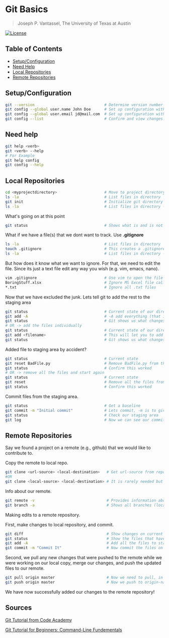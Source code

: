 # Git Basics

> Joseph P. Vantassel, The University of Texas at Austin

[![License](https://img.shields.io/badge/license-CC--By--SA--4.0-brightgreen.svg)](https://github.com/jpvantassel/git-course/blob/master/Licence.md)

## Table of Contents

- [Setup/Configuration](#Setup/Configuration)
- [Need Help](#Need-Help)
- [Local Repositories](#Local-Repositories)
- [Remote Repositories](#Remote-Repositories)

## Setup/Configuration

```bash
git --version                               # Determine version number
git config --global user.name John Doe      # Set up configuration with name
git config --global user.email jd@mail.com  # Set up configuration with email
git config --list                           # Confirm and view changes
```

## Need help

```bash
git help <verb>
git <verb> --help
# For Example
git help config
git config --help
```

## Local Repositories

```bash
cd <myprojectdirectory>                     # Move to project directory you want to track
ls -la                                      # List files in directory
git init                                    # Initialize git directory
ls -la                                      # List files in directory -> Note .git folder!
```

What's going on at this point

```bash
git status                                  # Shows what is and is not being tracked
```

What if we have a file(s) that we dont want to track. Use __.gitignore__

```bash
ls -la                                      # List files in directory
touch .gitignore                            # This creates a .gitignore file for us
ls -la                                      # List files in directory -> Note .gitignore file!
```

But how does it know what we want to ignore.
For that, we need to edit the file. Since its just a text file edit any way you wish (e.g. vim, emacs, nano).

```bash
vim .gitignore                              # Use vim to open the file
BoringStuff.xlsx                            # Ignore MS Excel file called BoringStuff
*.txt                                       # Ignore all .txt files
```

Now that we have excluded the junk. Lets tell git to add the rest to the staging area

```bash
git status                                  # Current state of our directory
git add -A                                  # -A add everything (that isn't "gitignored")
git status                                  # Git shows us what changes are ready to be committed
# OR -> add the files individually
git status                                  # Current state of our directory
git add <filename>                          # This will let you to add a file to staging area one at a time
git status                                  # Git shows us what changes are ready to be committed
```

Added file to staging area by accident?

```bash
git status                                  # Current state
git reset BadFile.py                        # Remove BadFile.py from the staging area
git status                                  # Confirm this worked
# OR -> remove all the files and start again
git status                                  # Current state
git reset                                   # Remove all the files from the staging area
git status                                  # Confirm this worked
```

Commit files from the staging area.

```bash
git status                                  # Get a baseline
git commit -m "Initial commit"              # Lets commit, -m is to give it a message, always do this!
git status                                  # Check our staging area
git log                                     # Now we can see our commit along with its message
```

## Remote Repositories

Say we found a project on a remote (e.g., github) that we would like to contribute to.

Copy the remote to local repo.

```bash
git clone <url-source> <local-destination>   # Get url-source from repo repo
#OR
git clone <local-source> <local-destination> # It is rarely needed but you can setup a remote at a different location on your local machine
```

Info about our remote.

```bash
git remote -v                                # Provides information about our remote
git branch -a                                # Shows all branches (local and remote)
```

Making edits to a remote repository.

First, make changes to local repository, and commit.

```bash
git diff                                     # Show changes on current copy of code
git status                                   # Show the files that have been modified
git add -A                                   # Add all the files to staging area
git commit -m "Commit It"                    # Now commit the files on local
```

Second, we pull any new changes that were pushed to the remote while we were working on our local copy, merge our changes, and push the updated files to our remote.

```bash
git pull origin master                       # Now we need to pull, in case someone else has made a change
git push origin master                       # Now we push to origin-name of remote repository and branch - master
```

We have now successfully added our changes to the remote repository!

## Sources

[Git Tutorial from Code Academy](https://www.codecademy.com/learn/learn-git)

[Git Tutorial for Beginners: Command-Line Fundementals](https://www.youtube.com/watch?v=HVsySz-h9r4&t=292s)

